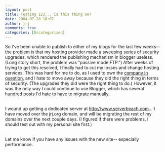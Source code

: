 ```yaml
---
layout: post
title: Testing 123... is this thing on?
date: 2004-07-20 18:07
author: jrj
comments: true
categories: [Uncategorized]
---
```

So I've been unable to publish to either of my blogs for the last few weeks-- the problem is that my hosting provider made a sweeping series of security upgrades, which rendered the publishing mechanism in blogger useless. (Long story short, the problem was "passive mode FTP.") After weeks of trying to get this resolved, I finally had to cut my losses and change hosting services. This was hard for me to do, as I used to own the <a href="http://www.criticaldomain.net" target="_blank">company in question</a>, and I hate to move away because they did the right thing in terms of security. (The upgrades they did were the right thing to do.) However, it was the only way I could continue to use Blogger, which has several hundred posts I'd hate to have to migrate manually. <br /><p><br />I wound up getting a dedicated server at <a href="http://www.serverbeach.com" target="_blank">http://www.serverbeach.com</a>... I have moved over the jrj.org domain, and will be migrating the rest of my domains over the next couple days. (I figured if there were problems, I should test out with my personal site first.) <br /></p><p><br />Let me know if you have any issues with the new site-- especially performance.</p>
